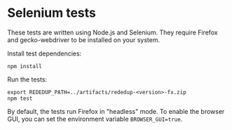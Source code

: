 # Selenium tests

These tests are written using Node.js and Selenium. They require Firefox and
gecko-webdriver to be installed on your system.

Install test dependencies:

    npm install

Run the tests:

    export REDEDUP_PATH=../artifacts/rededup-<version>-fx.zip
    npm test

By default, the tests run Firefox in "headless" mode. To enable the browser
GUI, you can set the environment variable `BROWSER_GUI=true`.
